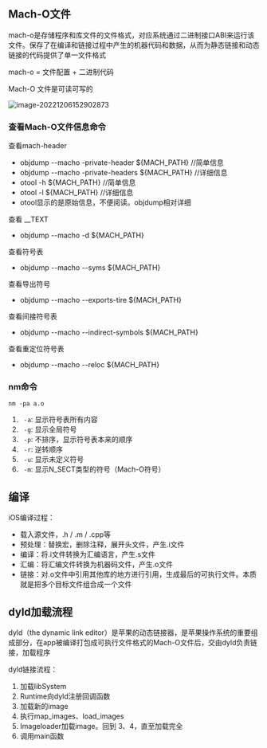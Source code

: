 ## Mach-O文件

mach-o是存储程序和库文件的文件格式，对应系统通过二进制接口ABI来运行该文件。保存了在编译和链接过程中产生的机器代码和数据，从而为静态链接和动态链接的代码提供了单一文件格式

mach-o = 文件配置 + 二进制代码

Mach-O 文件是可读可写的

![image-20221206152902873](http://xingyajie.oss-cn-hangzhou.aliyuncs.com/uPic/image-20221206152902873.png)

### 查看Mach-O文件信息命令

查看mach-header 

- objdump --macho -private-header ${MACH_PATH} //简单信息
- objdump --macho -private-headers ${MACH_PATH} //详细信息
- otool -h ${MACH_PATH} //简单信息
- otool -l ${MACH_PATH} //详细信息
- otool显示的是原始信息，不便阅读。objdump相对详细	

查看 __TEXT

- objdump --macho -d ${MACH_PATH}

查看符号表

- objdump --macho --syms ${MACH_PATH}

查看导出符号

- objdump --macho --exports-tire ${MACH_PATH}

查看间接符号表

- objdump --macho --indirect-symbols ${MACH_PATH}	

查看重定位符号表

- objdump --macho --reloc ${MACH_PATH}

### nm命令

```
nm -pa a.o
```

1. ` -a`: 显示符号表所有内容
2. ` -g`: 显示全局符号
3. ` -p`: 不排序，显示符号表本来的顺序
4. ` -r`: 逆转顺序
5. ` -u`: 显示未定义符号
6. ` -m`: 显示N_SECT类型的符号（Mach-O符号）

## 编译

iOS编译过程：

- 载入源文件，.h / .m / .cpp等
- 预处理：替换宏，删除注释，展开头文件，产生.i文件
- 编译：将.i文件转换为汇编语言，产生.s文件
- 汇编：将汇编文件转换为机器码文件，产生.o文件
- 链接：对.o文件中引用其他库的地方进行引用，生成最后的可执行文件。本质就是把多个⽬标⽂件组合成⼀个⽂件

## dyld加载流程

dyld（the dynamic link editor）是苹果的动态链接器，是苹果操作系统的重要组成部分，在app被编译打包成可执行文件格式的Mach-O文件后，交由dyld负责链接，加载程序

dyld链接流程：

1. 加载libSystem
2. Runtime向dyld注册回调函数
3. 加载新的image
4. 执行map_images、load_images
5. Imageloader加载image。回到 3、4，直至加载完全
6. 调用main函数



















